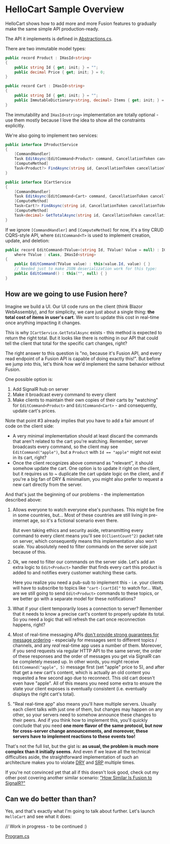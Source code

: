 # HelloCart Sample Overview

HelloCart shows how to add more and more Fusion features to 
gradually make the same simple API production-ready.

The API it implements is defined in 
[Abstractions.cs](https://github.com/servicetitan/Stl.Fusion.Samples/blob/master/src/HelloCart/Abstractions.cs).

There are two immutable model types:

```cs
public record Product : IHasId<string>
{
    public string Id { get; init; } = "";
    public decimal Price { get; init; } = 0;
}

public record Cart : IHasId<string>
{
    public string Id { get; init; } = "";
    public ImmutableDictionary<string, decimal> Items { get; init; } = ImmutableDictionary<string, decimal>.Empty;
}
```

The immutability and `IHasId<string>` implementation are totally 
optional - use them mostly because I love the idea to show
all the constraints explicitly.

We're also going to implement two services:

```cs
public interface IProductService
{
    [CommandHandler]
    Task EditAsync(EditCommand<Product> command, CancellationToken cancellationToken = default);
    [ComputeMethod]
    Task<Product?> FindAsync(string id, CancellationToken cancellationToken = default);
}

public interface ICartService
{
    [CommandHandler]
    Task EditAsync(EditCommand<Cart> command, CancellationToken cancellationToken = default);
    [ComputeMethod]
    Task<Cart?> FindAsync(string id, CancellationToken cancellationToken = default);
    [ComputeMethod]
    Task<decimal> GetTotalAsync(string id, CancellationToken cancellationToken = default);
}
```

If we ignore `[CommandHandler]` and `[ComputeMethod]` for now,
it's a tiny CRUD CQRS-style API, where `EditCommand<T>`
is used to implement creation, update, and deletion:

```cs
public record EditCommand<TValue>(string Id, TValue? Value = null) : ICommand<Unit>
    where TValue : class, IHasId<string>
{
    public EditCommand(TValue value) : this(value.Id, value) { }
    // Needed just to make JSON deserialization work for this type:
    public EditCommand() : this("", null) { } 
}
```

## How are we going to use Fusion here?

Imagine we build a UI. Our UI code runs on the client
(think Blazor WebAssembly), and for simplicity, we care
just about a single thing: **the total cost of items in
user's cart**. We want to update this cost in real-time
once anything impacting it changes.

This is why `ICartService.GetTotalAsync` exists - this
method is expected to return the right total. 
But it looks like there is nothing in our API that could
tell the client that total for the specific cart changes, 
right?

The right answer to this question is "no, because it's 
Fusion API, and every read endpoint of a Fusion API is
capable of doing exactly this!". But before we jump into
this, let's think how we'd implement the same behavior
without Fusion.

One possible option is:
1. Add SignalR hub on server
2. Make it broadcast every command to every client
3. Make clients to maintain their own copies of
   their carts by "watching" for `EditCommand<Product>`
   and `EditCommand<Cart>` - and consequently, update
   cart's prices.

Note that point #3 already implies that you have to add
a fair amount of code on the client side:
- A very minimal implementation should at least discard
  the commands that aren't related to the cart you're 
  watching. Remember, server broadcasts every command,
  so the client may see `EditCommand("apple")`, but 
  a `Product` with `Id == "apple"` might not exist in its
  cart, right?
- Once the client recognizes above command as "relevant",
  it should somehow update the cart. One option is to 
  update it right on the client, but it requires us
  to ~ duplicate the cart update logic on the client,
  and if you're a big fan of DRY & minimalism, you might
  also prefer to request a new cart directly from the server.

And that's just the beginning of our problems - the implementation
described above:
1. Allows everyone to watch everyone else's purchases. 
   This might be fine in some countries, but... Most of
   these countries are still living in pre-internet age,
   so it's a fictional scenario even there.
   
   But even taking ethics and security aside,
   retransmitting every command to every client means
   you'll see `O(ClientCount^2)` packet rate on server,
   which consequently means this implementation also won't scale.
   You absolutely need to filter commands on the server side
   just because of this. 

2. Ok, we need to filter our commands on the server side.
   Let's add an extra logic to `Edit<Product>` handler
   that finds every cart this product is added to
   and notifies every customer watching these carts.

   Here you realize you need a pub-sub to implement
   this - i.e. your clients will have to subscribe to
   topics like `"cart-[cartId]"` to watch for... 
   Wait, are we still going to send `Edit<Product>` commands
   to these topics, or we better go with a separate 
   model for these notifications?

3. What if your client temporarily loses a connection 
   to server? Remember that it needs to know a precise
   cart's content to properly update its total.
   So you need a logic that will refresh the cart
   once reconnection happens, right?

4. Most of real-time messaging APIs 
   [don't provide strong guarantees for message ordering](https://github.com/dotnet/aspnetcore/issues/9240) - especially for messages
   sent to different topics / channels, and any *real* real-time
   app uses a number of them. Moreover, if you send requests
   via regular HTTP API to the same server, the order of
   these responses and the order of messages you get via SignalR
   can be completely messed up. In other words, you might
   receive `EditCommand("apple", 5)` message first (set "apple" price to 5),
   and after that get a new cart's content, which is actually
   an old content you requested a few second ago due to reconnect.
   This old cart doesn't even have "apple". All of this means
   you need some extra to ensure the state your client exposes
   is eventually consistent (i.e. eventually displays the right
   cart's total).

5. "Real real-time app" also means you'll have multiple 
   servers. Usually each client talks with just one of them,
   but changes may happen on any other, so your servers need
   to somehow announce these changes to their peers.
   And if you think how to implement this, you'll quickly 
   conclude that you need **one more flavor of the same 
   protocol, but now for cross-server change announcements,
   and moreover, these servers have to implement reactions
   to these events too!**

That's not the full list, but the gist is: 
**as usual, the problem is much more complex than it initially seems**.
And even if we leave all the technical difficulties aside,
the straightforward implementation of such an architecture
makes you to violate 
[DRY](https://en.wikipedia.org/wiki/Don%27t_repeat_yourself) and 
[SRP](https://en.wikipedia.org/wiki/Single-responsibility_principle) 
multiple times. 

If you're not convinced yet that all if this doesn't look good,
check out my other post covering another similar scenario:
["How Similar Is Fusion to SignalR?"](https://medium.com/swlh/how-similar-is-stl-fusion-to-signalr-e751c14b70c3?source=friends_link&sk=241d5293494e352f3db338d93c352249)


## Can we do better than than?

Yes, and that's exactly what I'm going to talk about further.
Let's launch `HelloCart` and see what it does:

// Work in progress - to be continued :)

[Program.cs](https://github.com/servicetitan/Stl.Fusion.Samples/blob/master/src/HelloCart/Program.cs)

